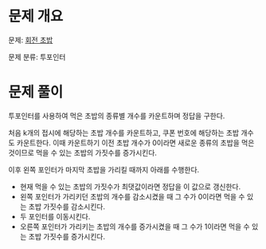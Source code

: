 # 문제 개요

문제: [회전 초밥](https://www.acmicpc.net/problem/2531)

문제 분류: 투포인터

# 문제 풀이

투포인터를 사용하여 먹은 초밥의 종류별 개수를 카운트하며 정답을 구한다.

처음 k개의 접시에 해당하는 초밥 개수를 카운트하고, 쿠폰 번호에 해당하는 초밥 개수도 카운트한다. 이때 카운트하기 이전 초밥 개수가 0이라면 새로운 종류의 초밥을 먹은 것이므로 먹을 수 있는 초밥의 가짓수를 증가시킨다.

이후 왼쪽 포인터가 마지막 초밥을 가리킬 때까지 아래를 수행한다.

- 현재 먹을 수 있는 초밥의 가짓수가 최댓값이라면 정답을 이 값으로 갱신한다.
- 왼쪽 포인터가 가리키던 초밥의 개수를 감소시켰을 때 그 수가 0이라면 먹을 수 있는 초밥 가짓수를 감소시킨다.
- 두 포인터를 이동시킨다.
- 오른쪽 포인터가 가리키는 초밥의 개수를 증가시켰을 때 그 수가 1이라면 먹을 수 있는 초밥 가짓수를 증가시킨다.
